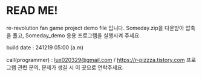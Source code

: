 # READ ME! 
re-revolution fan game project demo file 입니다.
Someday.zip을 다운받아 압축을 풀고, Someday_demo 응용 프로그램을 실행시켜 주세요.



build date : 241219 05:00 (a.m)

call(programmer) : lux020329@gmail.com / https://r-pizzza.tistory.com
프로그램 관련 문의, 문제가 생길 시 이 곳으로 연락주세요.
